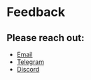 # Feedback

## Please reach out:

* [Email](mailto:hello@tezoscommons.org%20)
* [Telegram](https://t.me/joinchat/BtLGEcc-Ed4xNmMy%20)
* [Discord](https://discord.com/invite/hsSEtAb9er%20)



  






